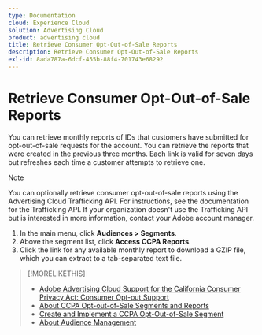 ```yaml
---
type: Documentation
cloud: Experience Cloud
solution: Advertising Cloud
product: advertising cloud
title: Retrieve Consumer Opt-Out-of-Sale Reports
description: Retrieve Consumer Opt-Out-of-Sale Reports
exl-id: 8ada787a-6dcf-455b-88f4-701743e68292
---
```

# Retrieve Consumer Opt-Out-of-Sale Reports

You can retrieve monthly reports of IDs that customers have submitted for opt-out-of-sale requests for the account. You can retrieve the reports that were created in the previous three months. Each link is valid for seven days but refreshes each time a customer attempts to retrieve one.

>[!NOTE]
>
>You can optionally retrieve consumer opt-out-of-sale reports using the Advertising Cloud Trafficking API. For instructions, see the documentation for the Trafficking API. If your organization doesn't use the Trafficking API but is interested in more information, contact your Adobe account manager.

1. In the main menu, click **Audiences > Segments**.
1. Above the segment list, click **Access CCPA Reports**.
1. Click the link for any available monthly report to download a GZIP file, which you can extract to a tab-separated text file.

>[!MORELIKETHIS]
>
>* [Adobe Advertising Cloud Support for the California Consumer Privacy Act: Consumer Opt-out Support](https://experienceleague.adobe.com/docs/advertising-cloud/privacy/ad-cloud-ccpa-opt-out-of-sale.html)
>* [About CCPA Opt-out-of-Sale Segments and Reports](ccpa-opt-out-about.md)
>* [Create and Implement a CCPA Opt-Out-of-Sale Segment](ccpa-opt-out-segment-create.md)
>* [About Audience Management](audience-about.md)
